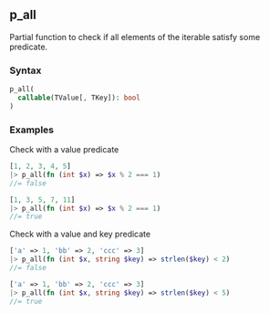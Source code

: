 [//]: # (This file is autogenerated)

## p_all

Partial function to check if all elements of the iterable satisfy some predicate.

### Syntax
```php
p_all(
  callable(TValue[, TKey]): bool
)
```

### Examples
Check with a value predicate
```php
[1, 2, 3, 4, 5]
|> p_all(fn (int $x) => $x % 2 === 1)
//= false
```
```php
[1, 3, 5, 7, 11]
|> p_all(fn (int $x) => $x % 2 === 1)
//= true
```
Check with a value and key predicate
```php
['a' => 1, 'bb' => 2, 'ccc' => 3]
|> p_all(fn (int $x, string $key) => strlen($key) < 2)
//= false
```
```php
['a' => 1, 'bb' => 2, 'ccc' => 3]
|> p_all(fn (int $x, string $key) => strlen($key) < 5)
//= true
```
